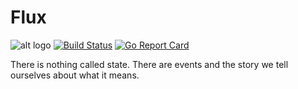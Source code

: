 # Flux
![alt logo](http://www.logogala.com/images/uploads/gallery/octopus.png)
[![Build Status](https://travis-ci.org/yehohanan7/flux.svg)](https://travis-ci.org/yehohanan7/flux?branch=master)
[![Go Report Card](https://goreportcard.com/badge/github.com/yehohanan7/flux)](https://goreportcard.com/report/github.com/yehohanan7/flux)


There is nothing called state. There are events and the story we tell ourselves about what it means.
